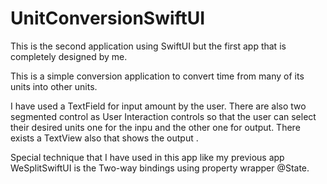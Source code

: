 # UnitConversionSwiftUI
This is the second application using SwiftUI but the first app that is completely designed by me.

This is a simple conversion application to convert time from many of its units into other units.

I have used a TextField for input amount by the user. There are also two segmented control as User Interaction controls
so that the user can select their desired units one for the inpu and the other one for output. There exists a TextView also
that shows the output .

Special technique that I have used in this app like my previous app WeSplitSwiftUI is the Two-way bindings using property wrapper @State.

